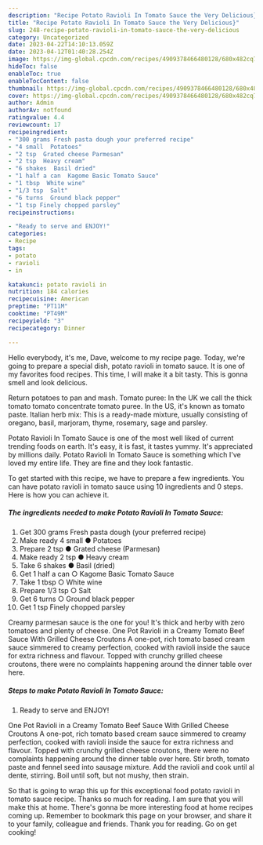 ```yaml
---
description: "Recipe Potato Ravioli In Tomato Sauce the Very Delicious}"
title: "Recipe Potato Ravioli In Tomato Sauce the Very Delicious}"
slug: 248-recipe-potato-ravioli-in-tomato-sauce-the-very-delicious
category: Uncategorized
date: 2023-04-22T14:10:13.059Z
date: 2023-04-12T01:40:28.254Z
image: https://img-global.cpcdn.com/recipes/4909378466480128/680x482cq70/potato-ravioli-in-tomato-sauce-recipe-main-photo.jpg
hideToc: false
enableToc: true
enableTocContent: false
thumbnail: https://img-global.cpcdn.com/recipes/4909378466480128/680x482cq70/potato-ravioli-in-tomato-sauce-recipe-main-photo.jpg
cover: https://img-global.cpcdn.com/recipes/4909378466480128/680x482cq70/potato-ravioli-in-tomato-sauce-recipe-main-photo.jpg
author: Admin
authorAv: notfound
ratingvalue: 4.4
reviewcount: 17
recipeingredient:
- "300 grams Fresh pasta dough your preferred recipe"
- "4 small  Potatoes"
- "2 tsp  Grated cheese Parmesan"
- "2 tsp  Heavy cream"
- "6 shakes  Basil dried"
- "1 half a can  Kagome Basic Tomato Sauce"
- "1 tbsp  White wine"
- "1/3 tsp  Salt"
- "6 turns  Ground black pepper"
- "1 tsp Finely chopped parsley"
recipeinstructions:

- "Ready to serve and ENJOY!"
categories:
- Recipe
tags:
- potato
- ravioli
- in

katakunci: potato ravioli in 
nutrition: 184 calories
recipecuisine: American
preptime: "PT11M"
cooktime: "PT49M"
recipeyield: "3"
recipecategory: Dinner

---
```



Hello everybody, it's me, Dave, welcome to my recipe page. Today, we're going to prepare a special dish, potato ravioli in tomato sauce. It is one of my favorites food recipes. This time, I will make it a bit tasty. This is gonna smell and look delicious.

Return potatoes to pan and mash. Tomato puree: In the UK we call the thick tomato tomato concentrate tomato puree. In the US, it&#39;s known as tomato paste. Italian herb mix: This is a ready-made mixture, usually consisting of oregano, basil, marjoram, thyme, rosemary, sage and parsley.

Potato Ravioli In Tomato Sauce is one of the most well liked of current trending foods on earth. It's easy, it is fast, it tastes yummy. It's appreciated by millions daily. Potato Ravioli In Tomato Sauce is something which I've loved my entire life. They are fine and they look fantastic.


To get started with this recipe, we have to prepare a few ingredients. You can have potato ravioli in tomato sauce using 10 ingredients and 0 steps. Here is how you can achieve it.

<!--inarticleads1-->

##### The ingredients needed to make Potato Ravioli In Tomato Sauce:

1. Get 300 grams Fresh pasta dough (your preferred recipe)
1. Make ready 4 small ● Potatoes
1. Prepare 2 tsp ● Grated cheese (Parmesan)
1. Make ready 2 tsp ● Heavy cream
1. Take 6 shakes ● Basil (dried)
1. Get 1 half a can ○ Kagome Basic Tomato Sauce
1. Take 1 tbsp ○ White wine
1. Prepare 1/3 tsp ○ Salt
1. Get 6 turns ○ Ground black pepper
1. Get 1 tsp Finely chopped parsley


Creamy parmesan sauce is the one for you! It&#39;s thick and herby with zero tomatoes and plenty of cheese. One Pot Ravioli in a Creamy Tomato Beef Sauce With Grilled Cheese Croutons A one-pot, rich tomato based cream sauce simmered to creamy perfection, cooked with ravioli inside the sauce for extra richness and flavour. Topped with crunchy grilled cheese croutons, there were no complaints happening around the dinner table over here. 

<!--inarticleads2-->

##### Steps to make Potato Ravioli In Tomato Sauce:


1. Ready to serve and ENJOY!

One Pot Ravioli in a Creamy Tomato Beef Sauce With Grilled Cheese Croutons A one-pot, rich tomato based cream sauce simmered to creamy perfection, cooked with ravioli inside the sauce for extra richness and flavour. Topped with crunchy grilled cheese croutons, there were no complaints happening around the dinner table over here. Stir broth, tomato paste and fennel seed into sausage mixture. Add the ravioli and cook until al dente, stirring. Boil until soft, but not mushy, then strain. 

So that is going to wrap this up for this exceptional food potato ravioli in tomato sauce recipe. Thanks so much for reading. I am sure that you will make this at home. There's gonna be more interesting food at home recipes coming up. Remember to bookmark this page on your browser, and share it to your family, colleague and friends. Thank you for reading. Go on get cooking!
